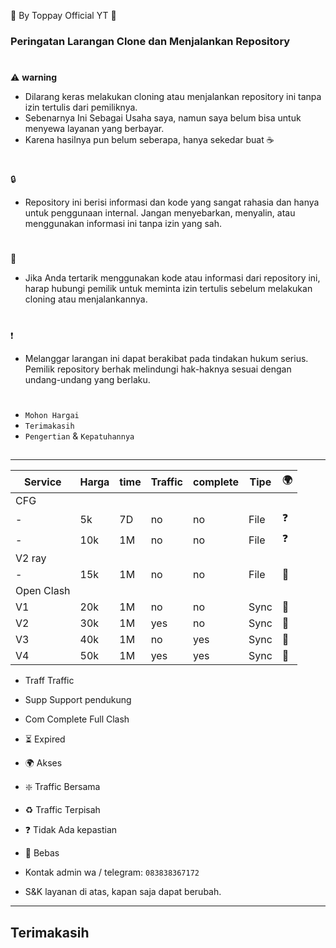 🍚 By Toppay Official YT 🚀
### Peringatan Larangan Clone dan Menjalankan Repository
#
⚠️ **warning**
- Dilarang keras melakukan cloning atau menjalankan repository ini tanpa izin tertulis dari pemiliknya.
- Sebenarnya Ini Sebagai Usaha saya, namun saya belum bisa untuk menyewa layanan yang berbayar.
- Karena hasilnya pun belum seberapa, hanya sekedar buat ☕
#
🔒
- Repository ini berisi informasi dan kode yang sangat rahasia dan hanya untuk penggunaan internal. Jangan menyebarkan, menyalin, atau menggunakan informasi ini tanpa izin yang sah.
#
📩
- Jika Anda tertarik menggunakan kode atau informasi dari repository ini, harap hubungi pemilik untuk meminta izin tertulis sebelum melakukan cloning atau menjalankannya.
#
❗
- Melanggar larangan ini dapat berakibat pada tindakan hukum serius. Pemilik repository berhak melindungi hak-haknya sesuai dengan undang-undang yang berlaku.
#
- `Mohon Hargai`
- `Terimakasih`
- `Pengertian` & `Kepatuhannya`

##

---

| Service| Harga   | time | Traffic | complete | Tipe | 🌍 |
| ------ | ------- | ---- | ------- | -------- | ---- | -- |
| CFG|
| -      | 5k      | 7D   | no      | no       | File | ❓ |
| -      | 10k     | 1M   | no      | no       | File | ❓ |
| V2 ray |
| -      | 15k     | 1M   | no      | no       | File | 🥰 |
| Open Clash |
| V1     | 20k     | 1M   | no      | no       | Sync | 🥰 |
| V2     | 30k     | 1M   | yes     | no       | Sync | 🥰 |
| V3     | 40k     | 1M   | no      | yes      | Sync | 🥰 |
| V4     | 50k     | 1M   | yes     | yes      | Sync | 🥰 |

- Traff Traffic
- Supp Support pendukung
- Com Complete Full Clash
- ⏳ Expired
- 🌍 Akses
- ❇️ Traffic Bersama
- ♻️ Traffic Terpisah
- ❓ Tidak Ada kepastian
- 🥰 Bebas

- Kontak admin wa / telegram: `083838367172`
- S&K
 layanan di atas, kapan saja dapat berubah.

---

##
## Terimakasih